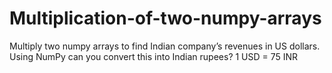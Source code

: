 # Multiplication-of-two-numpy-arrays
Multiply two numpy arrays to find Indian company’s revenues in US dollars. Using NumPy can you convert this into Indian rupees? 1 USD = 75 INR
